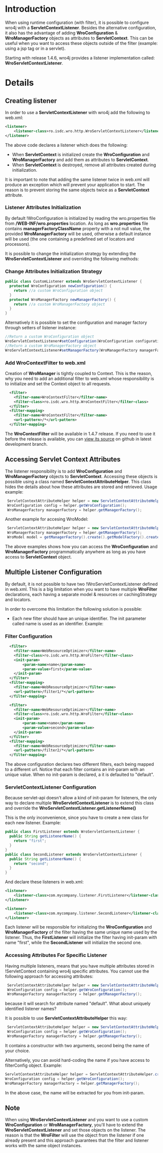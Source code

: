 # Introduction 
When using runtime configuration (with filter), it is possible to configure wro4j with a **ServletContextListener**. Besides the alternative configuration, it also has the advantage of adding **WroConfiguration** & **WroManagerFactory** objects as attributes to **ServletContext**. This can be useful when you want to access these objects outside of the filter (example: using a jsp tag or in a servlet).

Starting with release 1.4.6, wro4j provides a listener implementation called: **WroServletContextListener**.

# Details 

## Creating listener 
In order to use a **ServletContextListener** with wro4j add the following to web.xml:

```xml
<listener>
    <listener-class>ro.isdc.wro.http.WroServletContextListener</listener-class>
</listener>
```

The above code declares a listener which does the following:
  * When **ServletContext** is initialized create the **WroConfiguration** and **WroManagerFactory** and add them as attributes to **ServletContext**.
  * When **ServletContext** is destroyed, remove all attributes created during initialization.

It is important to note that adding the same listener twice in web.xml will produce an exception which will prevent your application to start. The reason is to prevent storing the same objects twice as a **ServletContext** attribute.

### Listener Attributes Initialization 
By default !WroConfiguration is initialized by reading the wro.properties file from **/WEB-INF/wro.properties** location. As long as **wro.properties** file contains **managerFactoryClassName** property with a not null value, the provided **WroManagerFactory** will be used, otherwise a default instance will be used (the one containing a predefined set of locators and processors).

It is possible to change the initialization strategy by extending the **WroServletContextListener** and overriding the following methods:

### Change Attributes Initialization Strategy
```java
public class CustomListener extends WroServletContextListener {
  protected WroConfiguration newConfiguration() {
    return //a custom WroConfiguration object
  }
  protected WroManagerFactory newManagerFactory() {
    return //a custom WroManagerFactory object
  }
}
```

Alternatively it is possible to set the configuration and manager factory through setters of listener instance:

```java
//Return a custom WroConfiguration object
WroServletContextListener#setConfiguration(WroConfiguration configuration);
//Return a custom WroManagerFactory object
WroServletContextListener#setManagerFactory(WroManagerFactory managerFactory);
```

### Add WroContextFilter to web.xml
Creation of **WroManager** is tightly coupled to Context. This is the reason, why you need to add an additional filter to web.xml whose responsibility is to initialize and set the Context object to all requests. 

```xml
  <filter>
    <filter-name>WroContextFilter</filter-name>
    <filter-class>ro.isdc.wro.http.WroContextFilter</filter-class>
  </filter>
  <filter-mapping>
    <filter-name>WroContextFilter</filter-name>
    <url-pattern>/*</url-pattern>
  </filter-mapping>
```

The **WroContextFilter** will be available in 1.4.7 release. If you need to use it before the release is available, you can [view its source](https://github.com/wro4j/wro4j/blob/1.7.x/wro4j-core/src/main/java/ro/isdc/wro/http/WroContextFilter.java) on github in latest development branch. 

## Accessing Servlet Context Attributes 
The listener responsibility is to add **WroConfiguration** and **WroManagerFactory** objects to **ServletContext**. Accessing these objects is possible using a class named **ServletContextAttributeHelper**. This class hides the details about how these attributes are stored and retrieved. Usage example:
```java
 ServletContextAttributeHelper helper = new ServletContextAttributeHelper(servletContext);
 WroConfiguration config = helper.getWroConfiguration();
 WroManagerFactory managerFactory = helper.getManagerFactory();
```

Another example for accesing WroModel:
```java
 ServletContextAttributeHelper helper = new ServletContextAttributeHelper(servletContext);
 WroManagerFactory managerFactory = helper.getManagerFactory();
 WroModel model = getManagerFactory().create().getModelFactory().create();
```

The above examples shows how you can access the **WroConfiguration** and **WroManagerFactory** programmatically anywhere as long as you have access to **ServletContext** object.

## Multiple Listener Configuration 
By default, it is not possible to have two !WroServletContextListener defined in web.xml. This is a big limitation when you want to have multiple **WroFilter** declarations, each having a separate model & resources or cachingStrategy and locators. 

In order to overcome this limitation the following solution is possible:
  * Each new filter should have an unique identifier. The init parameter called name is used as an identifier. Example:

### Filter Configuration 
```xml
  <filter>
    <filter-name>WebResourceOptimizer</filter-name>
    <filter-class>ro.isdc.wro.http.WroFilter</filter-class>
    <init-param>
        <param-name>name</param-name>
        <param-value>first</param-value>
    </init-param>
  </filter>
  <filter-mapping>
    <filter-name>WebResourceOptimizer</filter-name>
    <url-pattern>/filter1/*</url-pattern>
  </filter-mapping>

  <filter>
    <filter-name>WebResourceOptimizer</filter-name>
    <filter-class>ro.isdc.wro.http.WroFilter</filter-class>
    <init-param>
        <param-name>name</param-name>
        <param-value>second</param-value>
    </init-param>
  </filter>
  <filter-mapping>
    <filter-name>WebResourceOptimizer</filter-name>
    <url-pattern>/filter2/*</url-pattern>
  </filter-mapping>
```

The above configuration declares two different filters, each being mapped to a different url. Notice that each filter contains an init-param with an unique value. When no init-param is declared, a it is defaulted to "default".

### ServletContextListener Configuration 
Because servlet-api doesn't allow a kind of init-param for listeners, the only way to declare multiple **WroServletContextListener** is to extend this class and override the **WroServletContextListener.getListenerName()**

This is the only inconvenience, since you have to create a new class for each new listener. Example:

```java
public class FirstListener extends WroServletContextListener {
  public String getListenerName() {
    return "first";
  }
}
public class SecondListener extends WroServletContextListener {
  public String getListenerName() {
    return "second";
  }
}
```

And declare these listeners in web.xml: 

```xml
<listener>
    <listener-class>com.mycompany.listener.FirstListener</listener-class>
</listener>

<listener>
    <listener-class>com.mycompany.listener.SecondListener</listener-class>
</listener>
```

Each listener will be responsible for initializing the **WroConfiguration** and **WroManagerFactory** of the filter having the same unique name used by the listener. Thus, the **FirstListener** will initialize the filter having init-param with name "first", while the **SecondListener** will initialize the second one.

### Accessing Attributes For Specific Listener
Having multiple listeners, means that you have multiple attributes stored in !ServletContext containing wro4j specific attributes. You cannot use the following approach for accessing attributes:

```java
 ServletContextAttributeHelper helper = new ServletContextAttributeHelper(servletContext);
 WroConfiguration config = helper.getWroConfiguration();
 WroManagerFactory managerFactory = helper.getManagerFactory();
```
because it will search for attribute named "default". What about uniquely identified listener names?

It is possible to use **ServletContextAttributeHelper** this way:
```java
 ServletContextAttributeHelper helper = new ServletContextAttributeHelper(servletContext, "first");
 WroConfiguration config = helper.getWroConfiguration();
 WroManagerFactory managerFactory = helper.getManagerFactory();
```
It contains a constructor with two arguments, second being the name of your choice.

Alternatively, you can avoid hard-coding the name if you have access to filterConfig object. Example:
```java
ServletContextAttributeHelper helper = ServletContextAttributeHelper.create(filterConfig);
WroConfiguration config = helper.getWroConfiguration();
WroManagerFactory managerFactory = helper.getManagerFactory();
```
In the above case, the name will be extracted for you from init-param.

## Note 
When using **WroServletContextListener** and you want to use a custom **WroConfiguration** or **WroManagerFactory**, you'll have to extend the **WroServletContextListener** and set those objects on the listener. The reason is that the **WroFilter** will use the object from the listener if one already present and this approach guarantees that the filter and listener works with the same object instances.